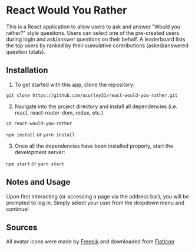 # React Would You Rather
This is a React application to allow users to ask and answer "Would you rather?" style questions. Users can select one of the pre-created users during login and ask/answer questions on their behalf. A leaderboard lists the top users by ranked by their cumulative contributions (asked/answered question totals).


## Installation
1. To get started with this app, clone the repository:

  `git clone https://github.com/acurley31/react-would-you-rather.git`

2. Navigate into the project directory and install all dependencies (i.e. react, react-router-dom, redux, etc.)
  
  `cd react-would-you-rather`
  
  `npm install` or `yarn install`

3. Once all the dependencies have been installed properly, start the development server:

  `npm start` or `yarn start`


## Notes and Usage
Upon first interacting (or accessing a page via the address bar), you will be prompted to log in. Simply select your user from the dropdown menu and continue!


## Sources
All avatar icons were made by <a href="https://www.flaticon.com/authors/freepik">Freepik</a> and downloaded from <a href="https://www.flaticon.com/home">FlatIcon</a>
